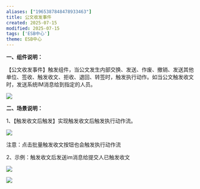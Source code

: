 ```yaml
---
aliases: ["1965387848478933463"]
title: 公文收发事件
created: 2025-07-15
modified: 2025-07-15
tags: ['ESB中心']
theme: ESB中心
---
```


**一、组件说明：**

【公文收发事件】触发组件，当公文发生内部交换、发送、作废、撤销、发送其他单位、签收、触发收文、拒收、退回、转签时，触发执行动作。如当公文触发收文时，发送系统IM消息给到指定的人员。

![](d8226e137fa35b16066b16224f006697.jpg)

**二、场景说明：**

1、【触发收文后触发】实现触发收文后触发执行动作流。

![](86f715eedf7a344c4ce75fbe2c09e65c.jpg)

注意：点击批量触发收文按钮也会触发执行动作流

2、示例：触发收文后发送im消息给提交人已触发收文

![](96dd45be3e3f81e4209d8a0131aa115a.jpg)

![](ad181e55f63cf8cc2f46fa6bf366284c.jpg)